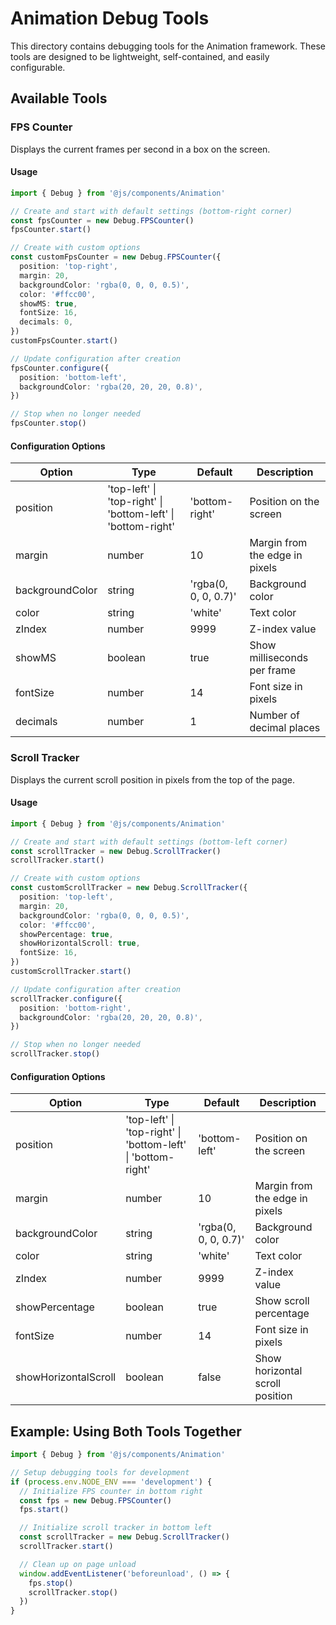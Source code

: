 # Animation Debug Tools

This directory contains debugging tools for the Animation framework. These tools are designed to be lightweight, self-contained, and easily configurable.

## Available Tools

### FPS Counter

Displays the current frames per second in a box on the screen.

#### Usage

```typescript
import { Debug } from '@js/components/Animation'

// Create and start with default settings (bottom-right corner)
const fpsCounter = new Debug.FPSCounter()
fpsCounter.start()

// Create with custom options
const customFpsCounter = new Debug.FPSCounter({
  position: 'top-right',
  margin: 20,
  backgroundColor: 'rgba(0, 0, 0, 0.5)',
  color: '#ffcc00',
  showMS: true,
  fontSize: 16,
  decimals: 0,
})
customFpsCounter.start()

// Update configuration after creation
fpsCounter.configure({
  position: 'bottom-left',
  backgroundColor: 'rgba(20, 20, 20, 0.8)',
})

// Stop when no longer needed
fpsCounter.stop()
```

#### Configuration Options

| Option          | Type                                                         | Default              | Description                    |
| --------------- | ------------------------------------------------------------ | -------------------- | ------------------------------ |
| position        | 'top-left' \| 'top-right' \| 'bottom-left' \| 'bottom-right' | 'bottom-right'       | Position on the screen         |
| margin          | number                                                       | 10                   | Margin from the edge in pixels |
| backgroundColor | string                                                       | 'rgba(0, 0, 0, 0.7)' | Background color               |
| color           | string                                                       | 'white'              | Text color                     |
| zIndex          | number                                                       | 9999                 | Z-index value                  |
| showMS          | boolean                                                      | true                 | Show milliseconds per frame    |
| fontSize        | number                                                       | 14                   | Font size in pixels            |
| decimals        | number                                                       | 1                    | Number of decimal places       |

### Scroll Tracker

Displays the current scroll position in pixels from the top of the page.

#### Usage

```typescript
import { Debug } from '@js/components/Animation'

// Create and start with default settings (bottom-left corner)
const scrollTracker = new Debug.ScrollTracker()
scrollTracker.start()

// Create with custom options
const customScrollTracker = new Debug.ScrollTracker({
  position: 'top-left',
  margin: 20,
  backgroundColor: 'rgba(0, 0, 0, 0.5)',
  color: '#ffcc00',
  showPercentage: true,
  showHorizontalScroll: true,
  fontSize: 16,
})
customScrollTracker.start()

// Update configuration after creation
scrollTracker.configure({
  position: 'bottom-right',
  backgroundColor: 'rgba(20, 20, 20, 0.8)',
})

// Stop when no longer needed
scrollTracker.stop()
```

#### Configuration Options

| Option               | Type                                                         | Default              | Description                     |
| -------------------- | ------------------------------------------------------------ | -------------------- | ------------------------------- |
| position             | 'top-left' \| 'top-right' \| 'bottom-left' \| 'bottom-right' | 'bottom-left'        | Position on the screen          |
| margin               | number                                                       | 10                   | Margin from the edge in pixels  |
| backgroundColor      | string                                                       | 'rgba(0, 0, 0, 0.7)' | Background color                |
| color                | string                                                       | 'white'              | Text color                      |
| zIndex               | number                                                       | 9999                 | Z-index value                   |
| showPercentage       | boolean                                                      | true                 | Show scroll percentage          |
| fontSize             | number                                                       | 14                   | Font size in pixels             |
| showHorizontalScroll | boolean                                                      | false                | Show horizontal scroll position |

## Example: Using Both Tools Together

```typescript
import { Debug } from '@js/components/Animation'

// Setup debugging tools for development
if (process.env.NODE_ENV === 'development') {
  // Initialize FPS counter in bottom right
  const fps = new Debug.FPSCounter()
  fps.start()

  // Initialize scroll tracker in bottom left
  const scrollTracker = new Debug.ScrollTracker()
  scrollTracker.start()

  // Clean up on page unload
  window.addEventListener('beforeunload', () => {
    fps.stop()
    scrollTracker.stop()
  })
}
```
